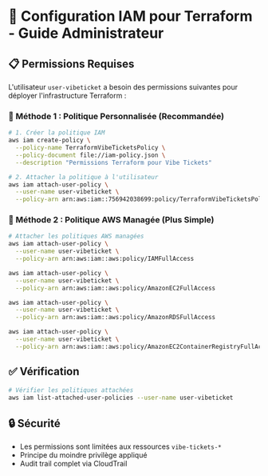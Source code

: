 # 🔐 Configuration IAM pour Terraform - Guide Administrateur

## 📋 Permissions Requises

L'utilisateur `user-vibeticket` a besoin des permissions suivantes pour déployer l'infrastructure Terraform :

### 🎯 Méthode 1 : Politique Personnalisée (Recommandée)

```bash
# 1. Créer la politique IAM
aws iam create-policy \
  --policy-name TerraformVibeTicketsPolicy \
  --policy-document file://iam-policy.json \
  --description "Permissions Terraform pour Vibe Tickets"

# 2. Attacher la politique à l'utilisateur
aws iam attach-user-policy \
  --user-name user-vibeticket \
  --policy-arn arn:aws:iam::756942038699:policy/TerraformVibeTicketsPolicy
```

### 🎯 Méthode 2 : Politique AWS Managée (Plus Simple)

```bash
# Attacher les politiques AWS managées
aws iam attach-user-policy \
  --user-name user-vibeticket \
  --policy-arn arn:aws:iam::aws:policy/IAMFullAccess

aws iam attach-user-policy \
  --user-name user-vibeticket \
  --policy-arn arn:aws:iam::aws:policy/AmazonEC2FullAccess

aws iam attach-user-policy \
  --user-name user-vibeticket \
  --policy-arn arn:aws:iam::aws:policy/AmazonRDSFullAccess

aws iam attach-user-policy \
  --user-name user-vibeticket \
  --policy-arn arn:aws:iam::aws:policy/AmazonEC2ContainerRegistryFullAccess
```

## ✅ Vérification

```bash
# Vérifier les politiques attachées
aws iam list-attached-user-policies --user-name user-vibeticket
```

## 🔒 Sécurité

- Les permissions sont limitées aux ressources `vibe-tickets-*`
- Principe du moindre privilège appliqué
- Audit trail complet via CloudTrail
